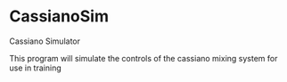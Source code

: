 # CassianoSim
Cassiano Simulator

This program will simulate the controls of the cassiano mixing system for use in training
